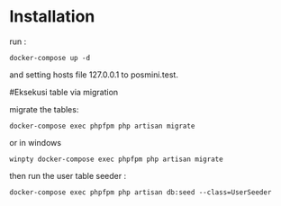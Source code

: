 # Installation
run :
```
docker-compose up -d
```
and setting hosts file 127.0.0.1 to posmini.test.

#Eksekusi table via migration

migrate the tables:
```
docker-compose exec phpfpm php artisan migrate
```
or in windows
```
winpty docker-compose exec phpfpm php artisan migrate
```
then run the user table seeder : 
```
docker-compose exec phpfpm php artisan db:seed --class=UserSeeder
```